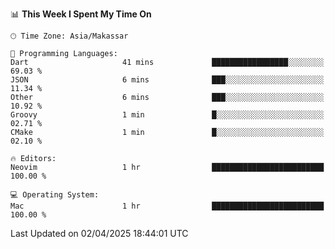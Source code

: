 <!--START_SECTION:waka-->
📊 **This Week I Spent My Time On** 

```text
🕑︎ Time Zone: Asia/Makassar

💬 Programming Languages: 
Dart                     41 mins             █████████████████░░░░░░░░   69.03 % 
JSON                     6 mins              ███░░░░░░░░░░░░░░░░░░░░░░   11.34 % 
Other                    6 mins              ███░░░░░░░░░░░░░░░░░░░░░░   10.92 % 
Groovy                   1 min               █░░░░░░░░░░░░░░░░░░░░░░░░   02.71 % 
CMake                    1 min               █░░░░░░░░░░░░░░░░░░░░░░░░   02.10 % 

🔥 Editors: 
Neovim                   1 hr                █████████████████████████   100.00 % 

💻 Operating System: 
Mac                      1 hr                █████████████████████████   100.00 % 
```


 Last Updated on 02/04/2025 18:44:01 UTC
<!--END_SECTION:waka-->
